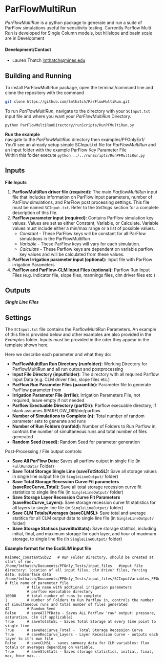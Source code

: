 ParFlowMultiRun
=======

*ParFlowMultiRun* is a python package to generate and run a suite of ParFlow simulations useful for sensitivity testing. Currently Parflow Multi Run is developed for Single Column models, but hillslope and basin scale are in Development

#### Development/Contact
+ Lauren Thatch <lmthatch@mines.edu>

Building and Running
--------------------

To install ParFlowMultiRun package, open the terminal/command line and clone the repository with the command

```bash
git clone https://github.com/lmthatch/ParFlowMultiRun.git
```

To run *ParFlowMultiRun*, navigate to the directory with your `SCInput.txt` input file and where you want your *ParFlowMultiRun* Directory.
```
python ParFlowMultiRunDirectory/runScripts/RunPFMultiRun.py
```

**Run the example**\
navigate to the *ParFlowMultiRun* directory then examples/PFOnlyEx1/ \
You'll see an already setup simple SCInput.txt file for *ParFlowMultiRun* and an Input folder with the example ParFlow Key Parameter File\
Within this folder execute `python ../../runScripts/RunPFMultiRun.py`


Inputs
--------------------
**File Inputs**
1. **ParflowMultiRun driver file (required):** The main *ParflowMultiRun* input file that includes information on ParFlow input parameters, number of ParFlow simulations, and ParFlow post processing settings. This file must be named `SCInput.txt`.  Refer to the *Settings* section for a complete description of this file.
2. **ParFlow parameter input (required):** Contains ParFlow simulation key values. Values are set as either Constant, Variable, or Calculate. Variable values must include either a min/max range or a list of possible values.
   * *Constant* - These ParFlow keys will be constant for all ParFlow simulations in the ParFlowMultiRun
   * *Variable* - These ParFlow keys will vary for each simulation.
   * *Calculate* - These Parflow keys are dependent on variable parflow key values and will be calculated from these values.
3. **ParFlow Irrigation parameter input (optional):** Input file with ParFlow irrigation Parameters
4. **ParFlow and ParFlow-CLM Input Files (optional):** Parflow Run Input Files (e.g. indicator file, slope files, mannings files, clm driver files etc.)

Outputs
--------------------
***Single Line Files***


Settings
--------------------
The `SCInput.txt` file contains the ParflowMultiRun Parameters.
An example of this file is provided below and other examples are also provided
in the *Examples* folder. Inputs *must* be provided in the oder they appear in the
template shown here.

Here we describe each parameter and what they do:
* **ParFlowMultiRun Run Directory (runfolder):** Working Directory for ParflowMultiRun and all run output and postprocessing
* **Input File Directory (inputfolder):** The directory with all required Parflow Input Data (e.g. CLM driver files, slope files etc.)
* **ParFlow Run Parameter Files (paramfile):** Parameter file to generate ParFlow parameter from
* **Irrigation Parameter File (irrfile):** Irrigation Parameters File, not required, leave empty if not needed
* **Parflow Exectuable Directory (parfDir):** Parflow execuable directory, if blank assumes $PARFLOW_DIR/bin/parflow
* **Number of Simulations to Complete (n):** Total number of random parameter sets to generate and runs
* **Number of Run Folders (runfold):** Number of Folders to Run Parflow in, controls the number of simultaneous runs and total number of files generated
* **Random Seed (rseed):** Random Seed for parameter generation

Post-Processing / File output controls:
* **Save All ParFlow Data:** Saves all parflow output in single file (in `FullRunData/` Folder)
* **Save Total Storage Single Line (saveTotStoSL):** Save all storage values in single line output file (in `SingleLineOutput/` folder)
* **Save Total Storage Recession Curve Fit parameters (saveRecCurve_Total):** Save all total storage recession curve fit statistics to single line file (in `SingleLineOutput/` folder)
* **Save Storage Layer Recession Curve Fit Parameters (saveRecCurve_Layers):** Save  storage recession curve fit statistics for all layers to single line file (in `SingleLineOutput/` folder)
* **Save CLM Totals/Averages (saveCLMSL):** Save total and average statitics for all CLM output data to single line file (in `SingleLineOutput/` folder)
* **Save Storage Statiscs (saveStoStats):** Save storage statitics, including initial, final, and maximum storage for each layer, and hour of maximum storage, to single line file
(in `SingleLineOutput/` folder)

**Example format for the EcoSLIM input file**
```
RainRec_constantSub22   # Run Folder Directory, should be created at start of run.
/home/lmthatch/Documents/PFOnly_Tests/input_files   #input file directory: location of all input files, clm driver files, forcing data, subsurface data
/home/lmthatch/Documents/PFOnly_Tests/input_files/SCInputVariables_PFOnly_ConstantSubSurf_20200916.csv  # file name of parameter file
          # file name with addtional irrigation parameters
          # parflow executable directory
10000     # total number of runs to complete
1         # Number of Folders to Run Parflow in, controls the number of simultaneous runs and total number of files generated
42        # Random Seed
False     # saveAllPFData - Saves ALL Parflow 'raw' output: pressure, saturation, clm (if applicable)
True      # saveTotStoSL - Saves Total Storage at every time point to single line
True      # saveRecCurve_Total -  Total Storage Recession Curve
True      # saveRecCurve_Layers - Layer Recession Curve - outputs each layer to it's own file
False     # saveCLMSL - saves summary data for CLM variables: flux totals or averages depending on variable.
True      # saveStoStats - Saves storage statistics, initial, final, max, hour max...

```
